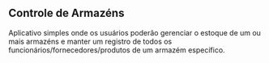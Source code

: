 ## Controle de Armazéns
Aplicativo simples onde os usuários poderão gerenciar o estoque de um ou mais armazéns e manter um registro de todos os funcionários/fornecedores/produtos de um armazém específico.
